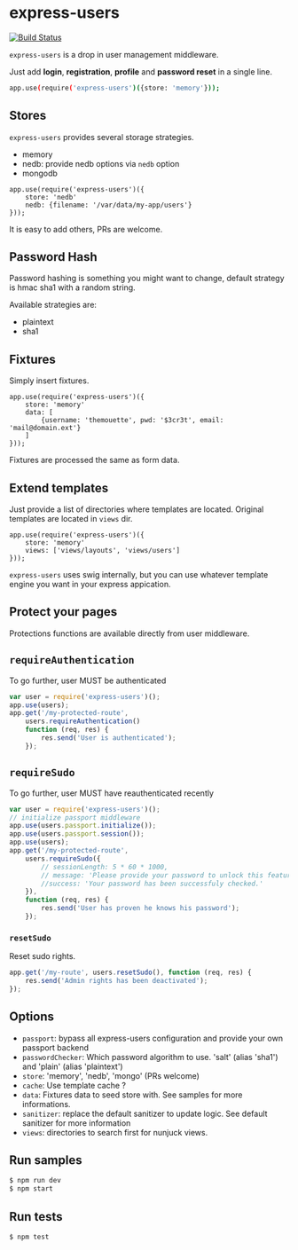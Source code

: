 express-users
=============

[![Build
Status](https://travis-ci.org/themouette/express-users.svg?branch=master)](https://travis-ci.org/themouette/express-users)

`express-users` is a drop in user management middleware.

Just add **login**, **registration**, **profile** and **password reset** in a single line.

``` bash
app.use(require('express-users')({store: 'memory'}));
```

## Stores

`express-users` provides several storage strategies.

* memory
* nedb: provide nedb options via `nedb` option
* mongodb

```
app.use(require('express-users')({
    store: 'nedb'
    nedb: {filename: '/var/data/my-app/users'}
}));

```

It is easy to add others, PRs are welcome.

## Password Hash

Password hashing is something you might want to change, default strategy is hmac
sha1 with a random string.

Available strategies are:

* plaintext
* sha1

## Fixtures

Simply insert fixtures.

```
app.use(require('express-users')({
    store: 'memory'
    data: [
        {username: 'themouette', pwd: '$3cr3t', email: 'mail@domain.ext'}
    ]
}));
```

Fixtures are processed the same as form data.

## Extend templates

Just provide a list of directories where templates are located.
Original templates are located in `views` dir.

```
app.use(require('express-users')({
    store: 'memory'
    views: ['views/layouts', 'views/users']
}));
```

`express-users` uses swig internally, but you can use whatever template engine
you want in your express appication.

## Protect your pages

Protections functions are available directly from user middleware.

## `requireAuthentication`

To go further, user MUST be authenticated

``` javascript
var user = require('express-users')();
app.use(users);
app.get('/my-protected-route',
    users.requireAuthentication()
    function (req, res) {
        res.send('User is authenticated');
    });
```

## `requireSudo`

To go further, user MUST have reauthenticated recently

``` javascript
var user = require('express-users')();
// initialize passport middleware
app.use(users.passport.initialize());
app.use(users.passport.session());
app.use(users);
app.get('/my-protected-route',
    users.requireSudo({
        // sessionLength: 5 * 60 * 1000,
        // message: 'Please provide your password to unlock this feature.',
        //success: 'Your password has been successfuly checked.'
    }),
    function (req, res) {
        res.send('User has proven he knows his password');
    });
```

### `resetSudo`

Reset sudo rights.

``` javascript
app.get('/my-route', users.resetSudo(), function (req, res) {
    res.send('Admin rights has been deactivated');
});
```

## Options

* `passport`: bypass all express-users configuration and provide your own passport backend
* `passwordChecker`: Which password algorithm to use. 'salt' (alias 'sha1') and 'plain' (alias 'plaintext')
* `store`: 'memory', 'nedb', 'mongo' (PRs welcome)
* `cache`: Use template cache ?
* `data`: Fixtures data to seed store with. See samples for more informations.
* `sanitizer`: replace the default sanitizer to update logic. See default sanitizer for more information
* `views`: directories to search first for nunjuck views.

## Run samples

``` sh
$ npm run dev
$ npm start
```

## Run tests

``` sh
$ npm test
```
